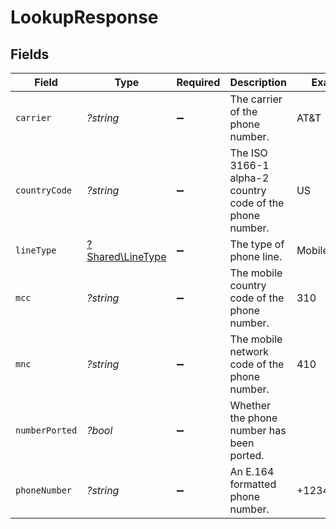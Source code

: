 # LookupResponse


## Fields

| Field                                                    | Type                                                     | Required                                                 | Description                                              | Example                                                  |
| -------------------------------------------------------- | -------------------------------------------------------- | -------------------------------------------------------- | -------------------------------------------------------- | -------------------------------------------------------- |
| `carrier`                                                | *?string*                                                | :heavy_minus_sign:                                       | The carrier of the phone number.                         | AT&T                                                     |
| `countryCode`                                            | *?string*                                                | :heavy_minus_sign:                                       | The ISO 3166-1 alpha-2 country code of the phone number. | US                                                       |
| `lineType`                                               | [?Shared\LineType](../../Models/Shared/LineType.md)      | :heavy_minus_sign:                                       | The type of phone line.                                  | Mobile                                                   |
| `mcc`                                                    | *?string*                                                | :heavy_minus_sign:                                       | The mobile country code of the phone number.             | 310                                                      |
| `mnc`                                                    | *?string*                                                | :heavy_minus_sign:                                       | The mobile network code of the phone number.             | 410                                                      |
| `numberPorted`                                           | *?bool*                                                  | :heavy_minus_sign:                                       | Whether the phone number has been ported.                |                                                          |
| `phoneNumber`                                            | *?string*                                                | :heavy_minus_sign:                                       | An E.164 formatted phone number.                         | +1234567890                                              |
